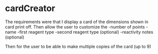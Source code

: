 # cardCreator

The requirements were that I display a card of the dimensions shown in card print off. 
Then allow the user to customize the 
-number of points
-name
-first reagent type
-second reagent type (optional)
-reactivity notes (optional)

Then for the user to be able to make multiple copies of the card (up to 9)